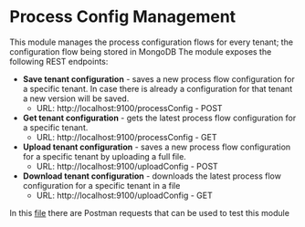 # Process Config Management

This module manages the process configuration flows for every tenant; the configuration flow being stored in MongoDB
The module exposes the following REST endpoints:

* **Save tenant configuration** - saves a new process flow configuration for a specific tenant. In case there is already
  a
  configuration for that tenant a new version will be saved.
    * URL: http://localhost:9100/processConfig - POST
* **Get tenant configuration** - gets the latest process flow configuration for a specific tenant.
    * URL: http://localhost:9100/processConfig - GET
* **Upload tenant configuration** - saves a new process flow configuration for a specific tenant by uploading a full
  file.
    * URL: http://localhost:9100/uploadConfig - POST
* **Download tenant configuration** - downloads the latest process flow configuration for a specific tenant in a file
    * URL: http://localhost:9100/uploadConfig - GET

In this [file](ProcessConfigMgmt.postman_collection.json) there are Postman requests that can be used to test this
module